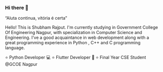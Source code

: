 ### Hi there 👋

“Aluta continua, vitória é certa”

Hello! This is Shubham Rajput.
I'm currently studying in Government College Of Engineering Nagpur, with specialization in Computer Science and Engineering. I've a good acquaintance in web development along with a great programming experience in Python , C++ and C programming language. 


⭐ Python Developer 💻 
⭐ Flutter Developer 📱 
⭐ Final Year CSE Student @GCOE Nagpur





<!--
**shubham3rajput/shubham3rajput** is a ✨ _special_ ✨ repository because its `README.md` (this file) appears on your GitHub profile.

Here are some ideas to get you started:

- 🔭 I’m currently working on ...
- 🌱 I’m currently learning ...
- 👯 I’m looking to collaborate on ...
- 🤔 I’m looking for help with ...
- 💬 Ask me about ...
- 📫 How to reach me: ...
- 😄 Pronouns: ...
- ⚡ Fun fact: ...
-->
